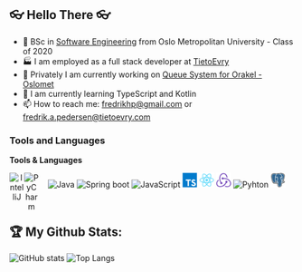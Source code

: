 ## :eyeglasses: Hello There :eyeglasses:

- :school: BSc in [Software Engineering](https://www.oslomet.no/studier/tkd/dataingenior) from Oslo Metropolitan University - Class of 2020
- :factory: I am employed as a full stack developer at [TietoEvry](https://github.com/evry) 
- 🔭 Privately I am currently working on [Queue System for Orakel - Oslomet](https://github.com/OrakelOsloMet/Orakel_Queue_Client)
- 🌱 I am currently learning TypeScript and Kotlin
- 📫 How to reach me: fredrikhp@gmail.com or fredrik.a.pedersen@tietoevry.com

### Tools and Languages

**Tools & Languages**

<p align="center">
  <img alt="Java" width="26px" src="https://img.icons8.com/color/48/000000/java-coffee-cup-logo.png" />
  <img alt="Spring boot" width="26px" src="https://img.icons8.com/color/48/000000/spring-logo.png" />
  <img alt="JavaScript" width="26px" src="https://img.icons8.com/color/48/000000/javascript.png" />
  <img alt="TypeScript" width="26px" src="https://raw.githubusercontent.com/devicons/devicon/master/icons/typescript/typescript-original.svg" />
  <img alt="React" width="26px" src="https://raw.githubusercontent.com/devicons/devicon/master/icons/react/react-original.svg" />
  <img alt="Redux" width="26px" src="https://raw.githubusercontent.com/devicons/devicon/master/icons/redux/redux-original.svg" />
  <img alt="Pyhton" width="26px" src="https://img.icons8.com/color/48/000000/python.png" />
  <img alt="PosgreSQL" width="26px" src="https://raw.githubusercontent.com/devicons/devicon/master/icons/postgresql/postgresql-original.svg"/>

  <img align="left" alt="IntelliJ" width="26px" src="https://img.icons8.com/color/48/000000/intellij-idea.png" />
  <img align="left" alt="PyCharm" width="26px" src="https://img.icons8.com/color/48/000000/pycharm.png" />  
</p>

</br>

## :trophy: My Github Stats:
![GitHub stats](https://github-readme-stats.vercel.app/api?username=FredrikPedersen&show_icons=true&theme=tokyonight)
![Top Langs](https://github-readme-stats.vercel.app/api/top-langs/?username=FredrikPedersen&theme=tokyonight)

